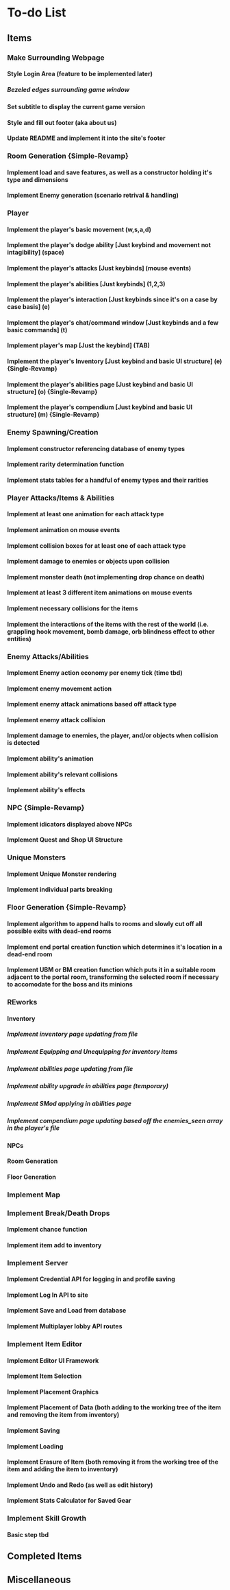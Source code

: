 # To-do List

## Items

### Make Surrounding Webpage

#### Style Login Area (feature to be implemented later)

##### Bezeled edges surrounding game window

#### Set subtitle to display the current game version

#### Style and fill out footer (aka about us)

#### Update README and implement it into the site's footer

### Room Generation {Simple-Revamp}

#### Implement load and save features, as well as a constructor holding it's type and dimensions

#### Implement Enemy generation (scenario retrival & handling)

### Player

#### Implement the player's basic movement (w,s,a,d)

#### Implement the player's dodge ability [Just keybind and movement not intagibility] (space)

#### Implement the player's attacks [Just keybinds] (mouse events)

#### Implement the player's abilities [Just keybinds] (1,2,3)

#### Implement the player's interaction [Just keybinds since it's on a case by case basis] (e)

#### Implement the player's chat/command window [Just keybinds and a few basic commands] (t)

#### Implement player's map [Just the keybind] (TAB)

#### Implement the player's Inventory [Just keybind and basic UI structure] (e) {Single-Revamp}

#### Implement the player's abilities page [Just keybind and basic UI structure] (o) {Single-Revamp}

#### Implement the player's compendium [Just keybind and basic UI structure] (m) {Single-Revamp}

### Enemy Spawning/Creation

#### Implement constructor referencing database of enemy types

#### Implement rarity determination function

#### Implement stats tables for a handful of enemy types and their rarities

### Player Attacks/Items & Abilities

#### Implement at least one animation for each attack type

#### Implement animation on mouse events

#### Implement collision boxes for at least one of each attack type

#### Implement damage to enemies or objects upon collision

#### Implement monster death (not implementing drop chance on death)

#### Implement at least 3 different item animations on mouse events

#### Implement necessary collisions for the items

#### Implement the interactions of the items with the rest of the world (i.e. grappling hook movement, bomb damage, orb blindness effect to other entities)

### Enemy Attacks/Abilities

#### Implement Enemy action economy per enemy tick (time tbd)

#### Implement enemy movement action

#### Implement enemy attack animations based off attack type

#### Implement enemy attack collision

#### Implement damage to enemies, the player, and/or objects when collision is detected

#### Implement ability's animation

#### Implement ability's relevant collisions

#### Implement ability's effects

### NPC {Simple-Revamp}

#### Implement idicators displayed above NPCs

#### Implement Quest and Shop UI Structure

### Unique Monsters

#### Implement Unique Monster rendering

#### Implement individual parts breaking

### Floor Generation {Simple-Revamp}

#### Implement algorithm to append halls to rooms and slowly cut off all possible exits with dead-end rooms

#### Implement end portal creation function which determines it's location in a dead-end room

#### Implement UBM or BM creation function which puts it in a suitable room adjacent to the portal room, transforming the selected room if necessary to accomodate for the boss and its minions

### REworks

#### Inventory

##### Implement inventory page updating from file

##### Implement Equipping and Unequipping for inventory items

##### Implement abilities page updating from file

##### Implement ability upgrade in abilities page (temporary)

##### Implement SMod applying in abilities page

##### Implement compendium page updating based off the enemies_seen array in the player's file

#### NPCs

#### Room Generation

#### Floor Generation

### Implement Map

### Implement Break/Death Drops

#### Implement chance function

#### Implement item add to inventory

### Implement Server

#### Implement Credential API for logging in and profile saving

#### Implement Log In API to site

#### Implement Save and Load from database

#### Implement Multiplayer lobby API routes

### Implement Item Editor

#### Implement Editor UI Framework

#### Implement Item Selection

#### Implement Placement Graphics

#### Implement Placement of Data (both adding to the working tree of the item and removing the item from inventory)

#### Implement Saving

#### Implement Loading

#### Implement Erasure of Item (both removing it from the working tree of the item and adding the item to inventory)

#### Implement Undo and Redo (as well as edit history)

#### Implement Stats Calculator for Saved Gear

### Implement Skill Growth

#### Basic step tbd

## Completed Items

## Miscellaneous
